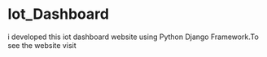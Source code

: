 # Iot_Dashboard
i developed this iot dashboard website using Python Django Framework.To see the website visit
